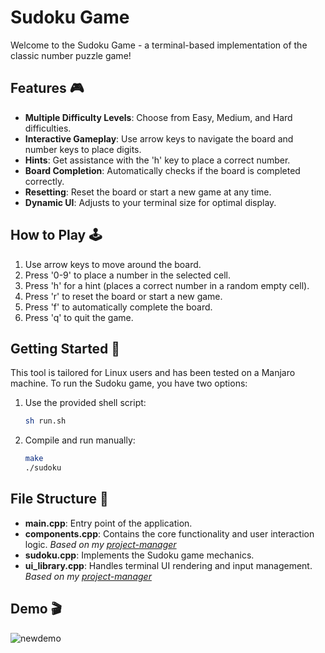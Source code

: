 # Sudoku Game

Welcome to the Sudoku Game - a terminal-based implementation of the classic number puzzle game!

## Features 🎮

- **Multiple Difficulty Levels**: Choose from Easy, Medium, and Hard difficulties.
- **Interactive Gameplay**: Use arrow keys to navigate the board and number keys to place digits.
- **Hints**: Get assistance with the 'h' key to place a correct number.
- **Board Completion**: Automatically checks if the board is completed correctly.
- **Resetting**: Reset the board or start a new game at any time.
- **Dynamic UI**: Adjusts to your terminal size for optimal display.

## How to Play 🕹️

1. Use arrow keys to move around the board.
2. Press '0-9' to place a number in the selected cell.
3. Press 'h' for a hint (places a correct number in a random empty cell).
4. Press 'r' to reset the board or start a new game.
5. Press 'f' to automatically complete the board.
6. Press 'q' to quit the game.

## Getting Started 🚀

This tool is tailored for Linux users and has been tested on a Manjaro machine. To run the Sudoku game, you have two options:

1. Use the provided shell script:
   ```bash
   sh run.sh
   ```

2. Compile and run manually:
   ```bash
   make
   ./sudoku
   ```

## File Structure 📂

- **main.cpp**: Entry point of the application.
- **components.cpp**: Contains the core functionality and user interaction logic. *Based on my [project-manager](https://github.com/penguin-vd/project-manager)*
- **sudoku.cpp**: Implements the Sudoku game mechanics.
- **ui_library.cpp**: Handles terminal UI rendering and input management. *Based on my [project-manager](https://github.com/penguin-vd/project-manager)*

## Demo 🎬

![newdemo](https://github.com/penguin-vd/sudoku/assets/62374225/8573c6cf-2260-44c8-b716-49f466af5757)
